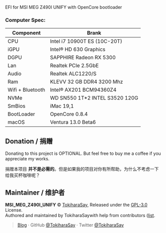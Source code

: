 EFI for MSI MEG Z490I UNIFY with OpenCore bootloader

### Computer Spec:

| Component        | Brank                              |
| ---------------- | ---------------------------------- |
| CPU              | Intel i7 10900T ES (10C-20T)       |
| iGPU             | Intel® HD 630 Graphics             |
| DGPU             | SAPPHIRE  Radeon RX 5300           |
| Lan              | Realtek PCIe 2.5GbE                |
| Audio            | Realtek ALC1220/S                  |
| Ram              | KLEVV 32 GB DDR4 3200 Mhz          |
| Wifi + Bluetooth | Intel® AX201  BCM94360Z4           |
| NVMe             | WD SN550 1T*2  INTEL S3520 120G    |
| SmBios           | iMac 19,1                          |
| BootLoader       | OpenCore 0.8.4                     |
| macOS            | Ventura 13.0 Beta6                 |


## Donation / 捐赠

Donating to this project is OPTIONAL. But feel free to buy me a coffee if you appreciate my works.

捐赠本项目 **并不是必需的**。但是如果我的项目对你有所帮助，为什么不考虑一下给我买杯咖啡呢？



## Maintainer / 维护者

**MSI_MEG_Z490I_UNIFY** © [TokiharaSay](https://github.com/TokiharaSay), Released under the [GPL-3.0](./LICENSE) License.<br>
Authored and maintained by TokiharaSaywith help from contributors ([list](https://github.com/TokiharaSay/OpenCore-MSI_MEG_Z490I_UNIFY-Hackintosh).

>[Blog](https://blog.runebalot.cn/) · GitHub [@TokiharaSay](https://github.com/TokiharaSay) · Twitter [@TokiharaSay](https://twitter.com/TokiharaSay) 
